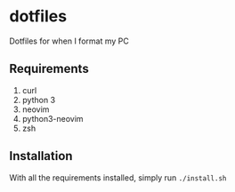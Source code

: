 # dotfiles
Dotfiles for when I format my PC


## Requirements

1. curl
2. python 3
3. neovim
4. python3-neovim
5. zsh


## Installation


With all the requirements installed, simply run
`./install.sh`

